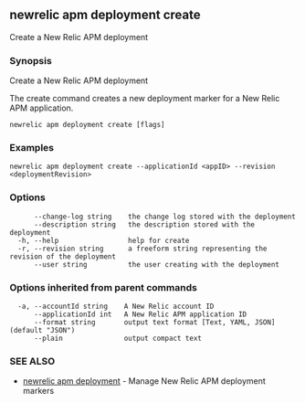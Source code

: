 ## newrelic apm deployment create

Create a New Relic APM deployment

### Synopsis

Create a New Relic APM deployment

The create command creates a new deployment marker for a New Relic APM
application.


```
newrelic apm deployment create [flags]
```

### Examples

```
newrelic apm deployment create --applicationId <appID> --revision <deploymentRevision>
```

### Options

```
      --change-log string    the change log stored with the deployment
      --description string   the description stored with the deployment
  -h, --help                 help for create
  -r, --revision string      a freeform string representing the revision of the deployment
      --user string          the user creating with the deployment
```

### Options inherited from parent commands

```
  -a, --accountId string    A New Relic account ID
      --applicationId int   A New Relic APM application ID
      --format string       output text format [Text, YAML, JSON] (default "JSON")
      --plain               output compact text
```

### SEE ALSO

* [newrelic apm deployment](newrelic_apm_deployment.md)	 - Manage New Relic APM deployment markers

